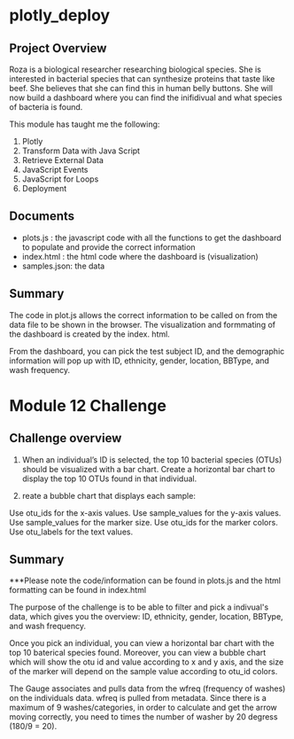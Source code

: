# plotly_deploy

## Project Overview 
Roza is a biological researcher researching biological species. She is interested in bacterial species that can synthesize proteins that taste like beef. She believes that she can find this in human belly buttons. She will now build a dashboard where you can find the inifidivual and what species of bacteria is found. 

This module has taught me the following:

1. Plotly
2. Transform Data with Java Script
3. Retrieve External Data
4. JavaScript Events
5. JavaScript for Loops 
6. Deployment

        
## Documents

- plots.js : the javascript code with all the functions to get the dashboard to populate and provide the correct information
- index.html : the html code where the dashboard is (visualization)
- samples.json: the data 

## Summary

The code in plot.js allows the correct information to be called on from the data file to be shown in the browser. The visualization and formmating of the dashboard is created by the index. html. 

From the dashboard, you can pick the test subject ID, and the demographic information will pop up with ID, ethnicity, gender, location, BBType, and wash frequency. 

# Module 12 Challenge 

## Challenge overview

1. When an individual’s ID is selected, the top 10 bacterial species (OTUs) should be visualized with a bar chart. Create a horizontal bar chart to display the top 10 OTUs found in that individual.

2. reate a bubble chart that displays each sample:

Use otu_ids for the x-axis values.
Use sample_values for the y-axis values.
Use sample_values for the marker size.
Use otu_ids for the marker colors.
Use otu_labels for the text values.


## Summary 
***Please note the code/information can be found in plots.js and the html formatting can be found in index.html

The purpose of the challenge is to be able to filter and pick a indivual's data, which gives you the overview: ID, ethnicity, gender, location, BBType, and wash frequency. 

Once you pick an individual, you can view a horizontal bar chart with the top 10 baterical species found. Moreover, you can view a bubble chart which will show the otu id and value according to x and y axis, and the size of the marker will depend on the sample value according to otu_id colors. 

The Gauge associates and pulls data from the wfreq (frequency of washes) on the individuals data. wfreq is pulled from metadata. Since there is a maximum of 9 washes/categories, in order to calculate and get the arrow moving correctly, you need to times the number of washer by 20 degress (180/9 = 20). 
